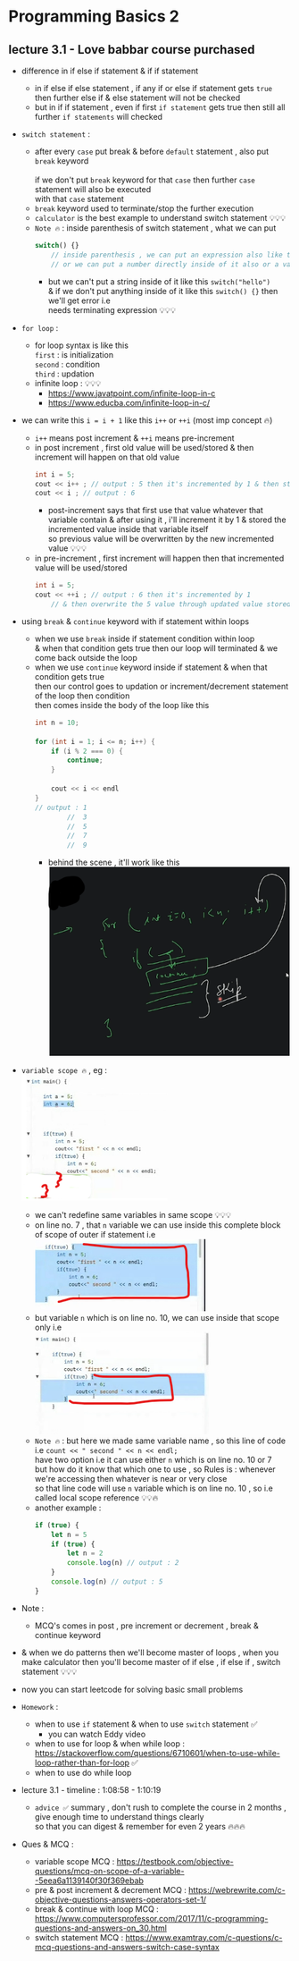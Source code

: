 # Programming Basics 2 

## lecture 3.1 - Love babbar course purchased

- difference in if else if statement & if if statement
    - in if else if else statement , 
        if any if or else if statement gets `true` then further else if & else statement will not be checked 
    - but in if if statement , even if first `if statement` gets true then still all further `if statements` will checked  
  
- `switch statement` : 
    - after every `case` put break & before `default` statement , also put `break` keyword <br>   
        if we don't put `break` keyword for that `case` then further `case` statement will also be executed <br>
        with that `case` statement
    - `break` keyword used to terminate/stop the further execution
    - `calculator` is the best example to understand switch statement 💡💡💡 
    - `Note 🔥` : inside parenthesis of switch statement , what we can put 
        ```js
        switch() {} 
            // inside parenthesis , we can put an expression also like this switch(a+2*b) 
            // or we can put a number directly inside of it also or a variable as usually we do 💡💡💡
        ```
        - but we can't put a string inside of it like this `switch("hello")` <br>
            & if we don't put anything inside of it like this `switch() {}` then we'll get error i.e <br>
            needs terminating expression 💡💡💡

- `for loop` : 
    - for loop syntax is like this <br>
        `first` : is initialization <br>
        `second` : condition <br>
        `third` : updation
    - infinite loop : 💡💡💡
        - https://www.javatpoint.com/infinite-loop-in-c
        - https://www.educba.com/infinite-loop-in-c/ 

- we can write this `i = i + 1` like this `i++` or `++i` (most imp concept 🔥)
    - `i++` means post increment & `++i` means pre-increment
    - in post increment , first old value will be used/stored & then increment will happen on that old value 
        ```cpp
        int i = 5;
        cout << i++ ; // output : 5 then it's incremented by 1 & then stored inside i -> variable 💡💡💡
        cout << i ; // output : 6
        ```
        - post-increment says that first use that value whatever that variable contain 
            & after using it , i'll increment it by 1 & stored the incremented value inside that variable itself <br> 
            so previous value will be overwritten by the new incremented value 💡💡💡
    - in pre-increment , first increment will happen then that incremented value will be used/stored 
        ```cpp
        int i = 5;
        cout << ++i ; // output : 6 then it's incremented by 1 
            // & then overwrite the 5 value through updated value stored inside i -> variable 💡💡💡
        ```

- using `break` & `continue` keyword with if statement within loops
    - when we use `break` inside if statement condition within loop <br>
        & when that condition gets true then our loop will terminated & we come back outside the loop
    - when we use `continue` keyword inside if statement & when that condition gets true <br> 
        then our control goes to updation or increment/decrement statement of the loop then condition <br>
        then comes inside the body of the loop like this
        ```cpp
        int n = 10;

        for (int i = 1; i <= n; i++) {
            if (i % 2 === 0) {
                continue;
            }

            cout << i << endl
        }
        // output : 1 
                //  3
                //  5
                //  7
                //  9
        ```
        - behind the scene , it'll work like this <br>
            ![continue keyword with for loop flow](../../notes-pics/10-lecture/lecture-10.png)

- `variable scope 🔥` , eg : <br>
    ![variable scope](../../notes-pics/10-lecture/lecture-10-0.png)
    - we can't redefine same variables in same scope 💡💡💡
    - on line no. 7 , that `n` variable we can use inside this complete block of scope of outer if statement i.e  
        ![variable scope](../../notes-pics/10-lecture/lecture-10-1.png)
    - but variable `n` which is on line no. 10, we can use inside that scope only i.e <br>
        ![variable scope](../../notes-pics/10-lecture/lecture-10-2.png)
    - `Note 🔥` : but here we made same variable name , so this line of code i.e `count << " second " << n << endl;` <br>
        have two option i.e it can use either `n` which is on line no. 10 or 7 <br>
        but how do it know that which one to use , so Rules is : whenever we're accessing then whatever is near or very close <br>
        so that line code will use `n` variable which is on line no. 10 , so i.e called local scope reference 💡💡🔥 
    - another example : 
        ```js
        if (true) {
            let n = 5 
            if (true) {
                let n = 2
                console.log(n) // output : 2
            }
            console.log(n) // output : 5
        }
        ```
- Note : 
    - MCQ's comes in post , pre increment or decrement , break & continue keyword

- & when we do patterns then we'll become master of loops , when you make calculator
    then you'll become master of if else , if else if , switch statement 💡💡💡

- now you can start leetcode for solving basic small problems

- `Homework` : 
    - when to use `if` statement & when to use `switch` statement ✅
        - you can watch Eddy video 
    - when to use for loop & when while loop : https://stackoverflow.com/questions/6710601/when-to-use-while-loop-rather-than-for-loop ✅
    - when to use do while loop 

- lecture 3.1 - timeline : 1:08:58 - 1:10:19
    - `advice ✅` summary , don't rush to complete the course in 2 months , give enough time to understand things clearly <br>
        so that you can digest & remember for even 2 years 🔥🔥🔥

- Ques & MCQ : 
    - variable scope MCQ : https://testbook.com/objective-questions/mcq-on-scope-of-a-variable--5eea6a1139140f30f369ebab
    - pre & post increment & decrement MCQ : https://webrewrite.com/c-objective-questions-answers-operators-set-1/
    - break & continue with loop MCQ : https://www.computersprofessor.com/2017/11/c-programming-questions-and-answers-on_30.html
    - switch statement MCQ : https://www.examtray.com/c-questions/c-mcq-questions-and-answers-switch-case-syntax
